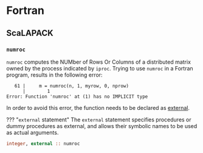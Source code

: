 # Fortran

## ScaLAPACK

### `numroc`

`numroc` computes the NUMber of Rows Or Columns of a distributed matrix owned by the process indicated by `iproc`.
Trying to use `numroc` in a Fortran program, results in the following error:

```
   61 |     m = numroc(n, 1, myrow, 0, nprow)
      |        1
Error: Function 'numroc' at (1) has no IMPLICIT type
```

In order to avoid this error, the function needs to be declared as [external](https://docs.oracle.com/cd/E19957-01/805-4939/6j4m0vn9d/index.html).

??? "`external` statement"
    The `external` statement specifies procedures or dummy procedures as external, and allows their symbolic names to be used as actual arguments.

```fortran
integer, external :: numroc
```

